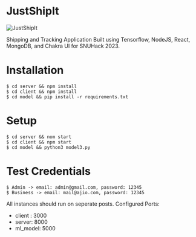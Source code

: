 # JustShipIt

![JustShipIt](https://i.imgur.com/JHjR1nu.jpeg)

Shipping and Tracking Application Built using Tensorflow, NodeJS, React, MongoDB, and Chakra UI for SNUHack 2023.

# Installation

```
$ cd server && npm install
$ cd client && npm install
$ cd model && pip install -r requirements.txt
```

# Setup

```
$ cd server && nom start
$ cd client && npm start
$ cd model && python3 model3.py
```

# Test Credentials

```
$ Admin -> email: admin@gmail.com, password: 12345
$ Business -> email: mail@ajio.com, password: 12345

```

All instances should run on seperate posts.
Configured Ports:

- client : 3000
- server: 8000
- ml_model: 5000
